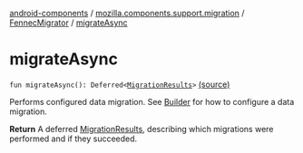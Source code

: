 [android-components](../../index.md) / [mozilla.components.support.migration](../index.md) / [FennecMigrator](index.md) / [migrateAsync](./migrate-async.md)

# migrateAsync

`fun migrateAsync(): Deferred<`[`MigrationResults`](../-migration-results.md)`>` [(source)](https://github.com/mozilla-mobile/android-components/blob/master/components/support/migration/src/main/java/mozilla/components/support/migration/FennecMigrator.kt#L350)

Performs configured data migration. See [Builder](-builder/index.md) for how to configure a data migration.

**Return**
A deferred [MigrationResults](../-migration-results.md), describing which migrations were performed and if they succeeded.


